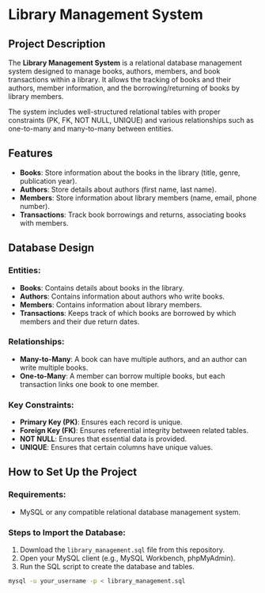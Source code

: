 # Library Management System

## Project Description
The **Library Management System** is a relational database management system designed to manage books, authors, members, and book transactions within a library. It allows the tracking of books and their authors, member information, and the borrowing/returning of books by library members.

The system includes well-structured relational tables with proper constraints (PK, FK, NOT NULL, UNIQUE) and various relationships such as one-to-many and many-to-many between entities.

## Features
- **Books**: Store information about the books in the library (title, genre, publication year).
- **Authors**: Store details about authors (first name, last name).
- **Members**: Store information about library members (name, email, phone number).
- **Transactions**: Track book borrowings and returns, associating books with members.

## Database Design

### Entities:
- **Books**: Contains details about books in the library.
- **Authors**: Contains information about authors who write books.
- **Members**: Contains information about library members.
- **Transactions**: Keeps track of which books are borrowed by which members and their due return dates.

### Relationships:
- **Many-to-Many**: A book can have multiple authors, and an author can write multiple books.
- **One-to-Many**: A member can borrow multiple books, but each transaction links one book to one member.
  
### Key Constraints:
- **Primary Key (PK)**: Ensures each record is unique.
- **Foreign Key (FK)**: Ensures referential integrity between related tables.
- **NOT NULL**: Ensures that essential data is provided.
- **UNIQUE**: Ensures that certain columns have unique values.

## How to Set Up the Project

### Requirements:
- MySQL or any compatible relational database management system.

### Steps to Import the Database:
1. Download the `library_management.sql` file from this repository.
2. Open your MySQL client (e.g., MySQL Workbench, phpMyAdmin).
3. Run the SQL script to create the database and tables.

```bash
mysql -u your_username -p < library_management.sql
